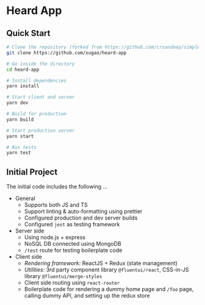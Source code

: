 # Heard App

## Quick Start

```bash
# Clone the repository (forked from https://github.com/crsandeep/simple-react-full-stack)
git clone https://github.com/xugao/heard-app

# Go inside the directory
cd heard-app

# Install dependencies
yarn install

# Start client and server
yarn dev

# Build for production
yarn build

# Start production server
yarn start

# Run tests
yarn test
```

## Initial Project

The initial code includes the following ...

- General
  - Supports both JS and TS
  - Support linting & auto-formatting using prettier
  - Configured production and dev server builds
  - Configured `jest` as testing framework
- Server side
  - Using node.js + express
  - NoSQL DB connected using MongoDB
  - `/test` route for testing boilerplate code
- Client side
  - _Rendering framework:_ ReactJS + Redux (state management)
  - _Utilities:_ 3rd party component library `@fluentui/react`, CSS-in-JS library `@fluentui/merge-styles`
  - Client side routing using `react-router`
  - Boilerplate code for rendering a dummy home page and `/foo` page, calling dummy API, and setting up the redux store
